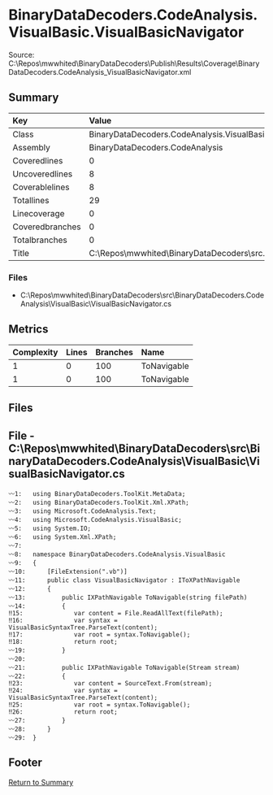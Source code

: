 ﻿
# BinaryDataDecoders.CodeAnalysis.VisualBasic.VisualBasicNavigator
Source: C:\Repos\mwwhited\BinaryDataDecoders\Publish\Results\Coverage\BinaryDataDecoders.CodeAnalysis_VisualBasicNavigator.xml

## Summary

| Key                  | Value                                                            |
| :------------------- | :--------------------------------------------------------------- |
| Class                | BinaryDataDecoders.CodeAnalysis.VisualBasic.VisualBasicNavig | 
| Assembly             | BinaryDataDecoders.CodeAnalysis                              | 
| Coveredlines         | 0                                                            | 
| Uncoveredlines       | 8                                                            | 
| Coverablelines       | 8                                                            | 
| Totallines           | 29                                                           | 
| Linecoverage         | 0                                                            | 
| Coveredbranches      | 0                                                            | 
| Totalbranches        | 0                                                            | 
| Title                | C:\Repos\mwwhited\BinaryDataDecoders\src\..\src\BinaryDataDe | 

### Files
 * C:\Repos\mwwhited\BinaryDataDecoders\src\BinaryDataDecoders.CodeAnalysis\VisualBasic\VisualBasicNavigator.cs

## Metrics

| Complexity | Lines | Branches | Name                                          |
| :--------- | :---- | :------- | :-------------------------------------------- |
| 1          | 0     | 100      | ToNavigable | 
| 1          | 0     | 100      | ToNavigable | 
## Files

## File - C:\Repos\mwwhited\BinaryDataDecoders\src\BinaryDataDecoders.CodeAnalysis\VisualBasic\VisualBasicNavigator.cs

```CSharp
〰1:   using BinaryDataDecoders.ToolKit.MetaData;
〰2:   using BinaryDataDecoders.ToolKit.Xml.XPath;
〰3:   using Microsoft.CodeAnalysis.Text;
〰4:   using Microsoft.CodeAnalysis.VisualBasic;
〰5:   using System.IO;
〰6:   using System.Xml.XPath;
〰7:   
〰8:   namespace BinaryDataDecoders.CodeAnalysis.VisualBasic
〰9:   {
〰10:      [FileExtension(".vb")]
〰11:      public class VisualBasicNavigator : IToXPathNavigable
〰12:      {
〰13:          public IXPathNavigable ToNavigable(string filePath)
〰14:          {
‼15:              var content = File.ReadAllText(filePath);
‼16:              var syntax = VisualBasicSyntaxTree.ParseText(content);
‼17:              var root = syntax.ToNavigable();
‼18:              return root;
〰19:          }
〰20:  
〰21:          public IXPathNavigable ToNavigable(Stream stream)
〰22:          {
‼23:              var content = SourceText.From(stream);
‼24:              var syntax = VisualBasicSyntaxTree.ParseText(content);
‼25:              var root = syntax.ToNavigable();
‼26:              return root;
〰27:          }
〰28:      }
〰29:  }

```
## Footer 
[Return to Summary](Summary.md)


